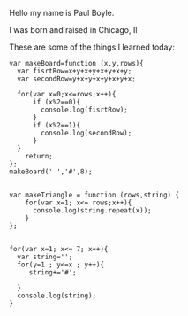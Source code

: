 Hello my name is Paul Boyle.

I was born and raised in Chicago, Il

These are some of the things I learned today:


```
var makeBoard=function (x,y,rows){
  var fisrtRow=x+y+x+y+x+y+x+y;
  var secondRow=y+x+y+x+y+x+y+x;

  for(var x=0;x<=rows;x++){
      if (x%2==0){
        console.log(fisrtRow);
      }
      if (x%2==1){
        console.log(secondRow);
      }
  }
    return;
};
makeBoard(' ','#',8);


var makeTriangle = function (rows,string) {
    for(var x=1; x<= rows;x++){
      console.log(string.repeat(x));
    }
};


for(var x=1; x<= 7; x++){
  var string='';
  for(y=1 ; y<=x ; y++){
     string+='#';

  }
  console.log(string);
}

```
